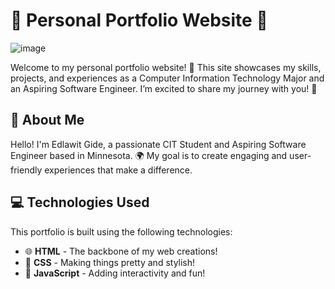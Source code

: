 # 🌟 Personal Portfolio Website 🌟
![image](https://github.com/user-attachments/assets/f2a594b3-88d5-4c29-ac6c-3740f8fa9d06)


Welcome to my personal portfolio website! 🎉 This site showcases my skills, projects, and experiences as a Computer Information Technology Major and an Aspiring Software Engineer. I’m excited to share my journey with you! 💖


## 💖 About Me
Hello! I'm Edlawit Gide, a passionate CIT Student and Aspiring Software Engineer based in Minnesota. 🌍  My goal is to create engaging and user-friendly experiences that make a difference.

## 💻 Technologies Used
This portfolio is built using the following technologies:

- 🌐 **HTML** - The backbone of my web creations!
- 🎨 **CSS** - Making things pretty and stylish!
- 🚀 **JavaScript** - Adding interactivity and fun!




